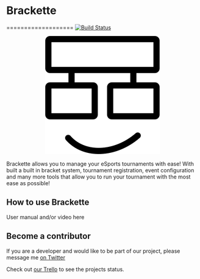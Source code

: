 # Brackette
===================
[![Build Status](https://travis-ci.org/crownprogaming/brackette.svg?branch=master)](https://travis-ci.org/crownprogaming/brackette)
<p align="center"><img src="/public/img/logo-300x300.png"></p>

Brackette allows you to manage your eSports tournaments with ease! With built a built in bracket system, tournament registration, event configuration and many more tools that allow you to run your tournament with the most ease as possible! 

How to use Brackette
-------------

User manual and/or video here 

Become a contributor
-------------

If you are a developer and would like to be part of our project, please message me [on Twitter](https://twitter.com/realDanBoy)

Check out [our Trello](https://trello.com/b/qanui9Dy/brackette) to see the projects status.


